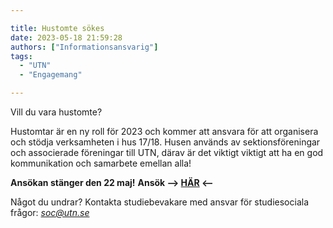 ```yaml
---

title: Hustomte sökes
date: 2023-05-18 21:59:28
authors: ["Informationsansvarig"]
tags: 
  - "UTN"
  - "Engagemang"

---
```

Vill du vara hustomte? 

Hustomtar är en ny roll för 2023 och kommer att ansvara för att organisera och stödja verksamheten i hus 17/18. Husen används av sektionsföreningar och associerade föreningar till UTN, därav är det viktigt viktigt att ha en god kommunikation och samarbete emellan alla! 

**Ansökan stänger den 22 maj!**
**Ansök --> [HÄR](https://apply.utn.se/) <--**

Något du undrar? Kontakta studiebevakare med ansvar för studiesociala frågor: *soc@utn.se*